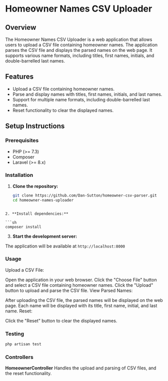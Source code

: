 # Homeowner Names CSV Uploader

## Overview

The Homeowner Names CSV Uploader is a web application that allows users to upload a CSV file containing homeowner names. The application parses the CSV file and displays the parsed names on the web page. It supports various name formats, including titles, first names, initials, and double-barrelled last names.

## Features

-   Upload a CSV file containing homeowner names.
-   Parse and display names with titles, first names, initials, and last names.
-   Support for multiple name formats, including double-barrelled last names.
-   Reset functionality to clear the displayed names.

## Setup Instructions

### Prerequisites

-   PHP (>= 7.3)
-   Composer
-   Laravel (>= 8.x)

### Installation

1. **Clone the repository:**

    ```sh
    git clone https://github.com/Dan-Sutton/homeowner-csv-parser.git
    cd homeowner-names-uploader
    ```

````

2. **Install dependencies:**

```sh
composer install
````

3. **Start the development server:**

The application will be available at `http://localhost:8000`

### Usage

Upload a CSV File:

Open the application in your web browser.
Click the "Choose File" button and select a CSV file containing homeowner names.
Click the "Upload" button to upload and parse the CSV file.
View Parsed Names:

After uploading the CSV file, the parsed names will be displayed on the web page.
Each name will be displayed with its title, first name, initial, and last name.
Reset:

Click the "Reset" button to clear the displayed names.

### Testing

```sh
php artisan test
```

### Controllers

**HomeownerController**
Handles the upload and parsing of CSV files, and the reset functionality.
